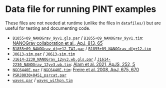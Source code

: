 # Data file for running PINT examples
These files are not needed at runtime (unlike the files in `datafiles/`) but are useful for testing and documenting code.

* [`B1855+09_NANOGrav_9yv1.gls.par`](B1855+09_NANOGrav_9yv1.gls.par) / [`B1855+09_NANOGrav_9yv1.tim`](B1855+09_NANOGrav_9yv1.tim): [NANOGrav collaboration et al., ApJ, 813, 65](https://ui.adsabs.harvard.edu/abs/2015ApJ...813...65N/abstract)
* [`B1855+09_NANOGrav_dfg+12_TAI.par`](B1855+09_NANOGrav_dfg+12_TAI.par) / [`B1855+09_NANOGrav_dfg+12.tim`](B1855+09_NANOGrav_dfg+12.tim)
* [`J0613-sim.par`](J0613-sim.par) / [`J0613-sim.tim`](J0613-sim.tim)
* [`J1614-2230_NANOGrav_12yv3.wb.gls.par`](J1614-2230_NANOGrav_12yv3.wb.gls.par) / [`J1614-2230_NANOGrav_12yv3.wb.tim`](J1614-2230_NANOGrav_12yv3.wb.tim): [Alam et al. 2021, ApJS, 252, 5](https://ui.adsabs.harvard.edu/abs/2021ApJS..252....5A/abstract)
* [`NGC6440E.par`](NGC6440E.par) / [`NGC6440E.tim`](NGC6440E.tim): [Freire et al. 2008, ApJ, 675, 670](https://ui.adsabs.harvard.edu/abs/2008ApJ...675..670F/abstract)
* [`PSRJ0030+0451_psrcat.par`](PSRJ0030+0451_psrcat.par)
* [`waves.par`](waves.par) / [`waves_withpn.tim`](waves_withpn.tim)
